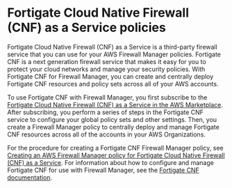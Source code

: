 # Fortigate Cloud Native Firewall \(CNF\) as a Service policies<a name="fortigate-cnf-policies"></a>

Fortigate Cloud Native Firewall \(CNF\) as a Service is a third\-party firewall service that you can use for your AWS Firewall Manager policies\. Fortigate CNF is a next generation firewall service that makes it easy for you to protect your cloud networks and manage your security policies\. With Fortigate CNF for Firewall Manager, you can create and centrally deploy Fortigate CNF resources and policy sets across all of your AWS accounts\.

To use Fortigate CNF with Firewall Manager, you first subscribe to the [Fortigate Cloud Native Firewall \(CNF\) as a Service in the AWS Marketplace](https://aws.amazon.com/marketplace/pp/prodview-vtjjha5neo52i)\. After subscribing, you perform a series of steps in the Fortigate CNF service to configure your global policy sets and other settings\. Then, you create a Firewall Manager policy to centrally deploy and manage Fortigate CNF resources across all of the accounts in your AWS Organizations\.

For the procedure for creating a Fortigate CNF Firewall Manager policy, see [Creating an AWS Firewall Manager policy for Fortigate Cloud Native Firewall \(CNF\) as a Service](create-policy.md#creating-fortigate-cnf-policy)\. For information about how to configure and manage Fortigate CNF for use with Firewall Manager, see the [Fortigate CNF documentation]( https://docs.fortinet.com/product/fortigate-cnf)\.